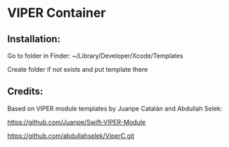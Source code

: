 # VIPER Container

## Installation:

Go to folder in Finder: ~/Library/Developer/Xcode/Templates

Create folder if not exists and put template there

## Credits:

Based on VIPER module templates by Juanpe Catalán and Abdullah Selek:

https://github.com/Juanpe/Swift-VIPER-Module

https://github.com/abdullahselek/ViperC.git
